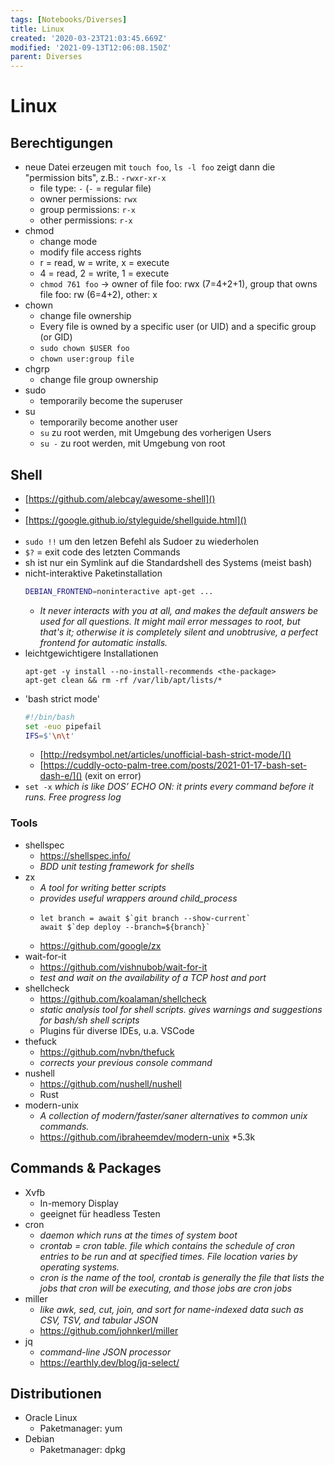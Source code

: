 ```yaml
---
tags: [Notebooks/Diverses]
title: Linux
created: '2020-03-23T21:03:45.669Z'
modified: '2021-09-13T12:06:08.150Z'
parent: Diverses
---
```


# Linux

## Berechtigungen
- neue Datei erzeugen mit `touch foo`, `ls -l foo` zeigt dann die "permission bits", z.B.: `-rwxr-xr-x`
  - file type: `-` (`-` = regular file)
  - owner permissions: `rwx`
  - group permissions: `r-x`
  - other permissions: `r-x`
- chmod
  - change mode
  - modify file access rights
  - r = read, w = write, x = execute
  - 4 = read, 2 = write, 1 = execute
  - `chmod 761 foo` -> owner of file foo: rwx (7=4+2+1), group that owns file foo: rw (6=4+2), other: x 
- chown
  - change file ownership
  - Every file is owned by a specific user (or UID) and a specific group (or GID)
  - `sudo chown $USER foo`
  - `chown user:group file`
- chgrp
  - change file group ownership
- sudo
  - temporarily become the superuser
- su
  - temporarily become another user
  - `su` zu root werden, mit Umgebung des vorherigen Users
  - `su -` zu root werden, mit Umgebung von root


## Shell
- [https://github.com/alebcay/awesome-shell]()
- [](@attachment/Buecher/Gemischtes/BashNotesForProfessionals.pdf)
- [https://google.github.io/styleguide/shellguide.html]()
<br/><br/>
- `sudo !!` um den letzen Befehl als Sudoer zu wiederholen
- `$?` = exit code des letzten Commands
- sh ist nur ein Symlink auf die Standardshell des Systems (meist bash)
- nicht-interaktive Paketinstallation
  ```sh
  DEBIAN_FRONTEND=noninteractive apt-get ...
  ```
  - *It never interacts with you at all, and makes the default answers be  used  for  all  questions.  It might  mail  error messages to root, but that's it; otherwise it is completely silent and unobtrusive,  a  perfect  frontend  for automatic installs.*
- leichtgewichtigere Installationen
  ```
  apt-get -y install --no-install-recommends <the-package>
  apt-get clean && rm -rf /var/lib/apt/lists/*
  ```
- 'bash strict mode'
  ```bash
  #!/bin/bash
  set -euo pipefail
  IFS=$'\n\t'
  ```
  - [http://redsymbol.net/articles/unofficial-bash-strict-mode/]()
  - [https://cuddly-octo-palm-tree.com/posts/2021-01-17-bash-set-dash-e/]() (exit on error)
- `set -x`
  *which is like DOS’ ECHO ON: it prints every command before it runs. Free progress log*

### Tools
  - shellspec
    - https://shellspec.info/
    - *BDD unit testing framework for shells*
  - zx
    - *A tool for writing better scripts*
    - *provides useful wrappers around child_process*
    - ```
      let branch = await $`git branch --show-current`
      await $`dep deploy --branch=${branch}`
      ```
    - https://github.com/google/zx
  - wait-for-it
    - https://github.com/vishnubob/wait-for-it
    - *test and wait on the availability of a TCP host and port*
  - shellcheck
    - https://github.com/koalaman/shellcheck 
    - *static analysis tool for shell scripts. gives warnings and suggestions for bash/sh shell scripts*
    - Plugins für diverse IDEs, u.a. VSCode
  - thefuck
    - https://github.com/nvbn/thefuck
    - *corrects your previous console command*
  - nushell
    - https://github.com/nushell/nushell
    - Rust
  - modern-unix
    - *A collection of modern/faster/saner alternatives to common unix commands.*
    - https://github.com/ibraheemdev/modern-unix *5.3k


## Commands & Packages
- Xvfb
  - In-memory Display
  - geeignet für headless Testen
- cron
  - *daemon which runs at the times of system boot*
  - *crontab = cron table. file which contains the schedule of cron entries to be run and at specified times. File location varies by operating systems.*
  - *cron is the name of the tool, crontab is generally the file that lists the jobs that cron will be executing, and those jobs are cron jobs*
- miller
  - *like awk, sed, cut, join, and sort for name-indexed data such as CSV, TSV, and tabular JSON*
  - https://github.com/johnkerl/miller
- jq
  - *command-line JSON processor*
  - https://earthly.dev/blog/jq-select/


## Distributionen
- Oracle Linux
  - Paketmanager: yum
- Debian
  - Paketmanager: dpkg
